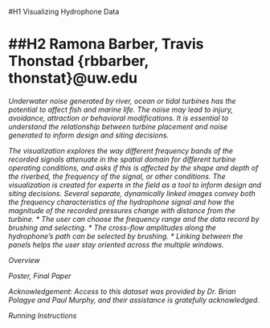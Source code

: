 #H1 Visualizing Hydrophone Data <h1>
##H2 Ramona Barber, Travis Thonstad {rbbarber, thonstat}@uw.edu <h6>
<p> Underwater noise generated by river, ocean or tidal turbines has the potential to affect fish and marine life. The noise may lead to injury, avoidance, attraction or behavioral modifications. It is essential to understand the relationship between turbine placement and noise generated to inform design and siting decisions. <p>
<p> The visualization explores the way different frequency bands of the recorded signals attenuate in the spatial domain for different turbine operating conditions, and asks if this is affected by the shape and depth of the riverbed, the frequency of the signal, or other conditions. The visualization is created for experts in the field as a tool to inform design and siting decisions. Several separate, dynamically linked images convey both the frequency characteristics of the hydrophone signal and how the magnitude of the recorded pressures change with distance from the turbine.
* The user can choose the frequency range and the data record by brushing and selecting.
* The cross-flow amplitudes along the hydrophone’s path can be selected by brushing.
* Linking between the panels helps the user stay oriented across the multiple windows.
<p>


Overview


Poster, Final Paper

Acknowledgement: Access to this dataset was provided by Dr. Brian Polagye and Paul Murphy, and their assistance is gratefully acknowledged.

Running Instructions
